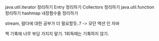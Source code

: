 java.util.iterator 정리하기
Entry 정리하기
Collectors 정리하기
java.util.function 정리하기
hashmap 내장함수들 정리하기

stream, 람다에 대한 공부가 더 필요할듯..? -> 모던 액션 인 자바

책 기록에 너무 부담 가지지 말기. 1회독때는 기록하지 않기.